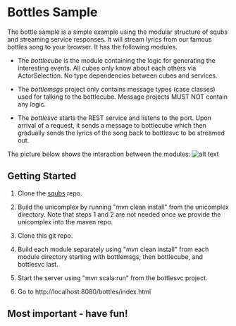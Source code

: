 Bottles Sample
==============

The bottle sample is a simple example using the modular structure of squbs and streaming service responses. It will stream lyrics from our famous bottles song to your browser. It has the following modules.

* The *bottlecube* is the module containing the logic for generating the interesting events. All cubes only know about each others via ActorSelection. No type dependencies between cubes and services. 

* The *bottlemsgs* project only contains message types (case classes) used for talking to the bottlecube. Message projects MUST NOT contain any logic.

* The *bottlesvc* starts the REST service and listens to the port. Upon arrival of a request, it sends a message to bottlecube which then gradually sends the lyrics of the song back to bottlesvc to be streamed out.

The picture below shows the interaction between the modules:
![alt text](/images/bottlesample.png "Bottle sample modules")


Getting Started
---------------

1. Clone the [squbs](https://github.scm.corp.ebay.com/Raptor/squbs) repo.

2. Build the unicomplex by running "mvn clean install" from the unicomplex directory. Note that steps 1 and 2 are not needed once we provide the unicomplex into the maven repo.

3. Clone this git repo.

4. Build each module separately using "mvn clean install" from each module directory starting with bottlemsgs, then bottlecube, and bottlesvc last.

5. Start the server using "mvn scala:run" from the bottlesvc project.

6. Go to http://localhost:8080/bottles/index.html


Most important - have fun!
--------------------------
